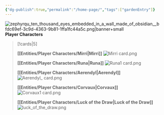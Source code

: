 ```yaml
---
{"dg-publish":true,"permalink":"/home-page/","tags":["gardenEntry"]}
---
```


![zephyrqu_ten_thousand_eyes_embedded_in_a_wall_made_of_obsidian__bfdc69ef-3c9d-4363-9b81-1ffa1fc44a5c.png|banner+small](/img/user/Images/zephyrqu_ten_thousand_eyes_embedded_in_a_wall_made_of_obsidian__bfdc69ef-3c9d-4363-9b81-1ffa1fc44a5c.png)
**Player Characters**
> [!cards|5]
> 
> **[[Entities/Player Characters/Mirri\|Mirri]]**
> ![Mirri card.png](/img/user/Images/Mirri%20card.png)
> 
> **[[Entities/Player Characters/Runa\|Runa]]**
> ![Runa1 card.png](/img/user/Images/Runa1%20card.png)
> 
> **[[Entities/Player Characters/Aerendyl\|Aerendyl]]**
> ![Aerendyl_ card.png](/img/user/Images/Aerendyl_%20card.png)
> 
> **[[Entities/Player Characters/Corvaux\|Corvaux]]**
> ![Corvaux1 card.png](/img/user/Images/Corvaux1%20card.png)
> 
> **[[Entities/Player Characters/Luck of the Draw\|Luck of the Draw]]**
> ![luck_of_the_draw.png](/img/user/Images/luck_of_the_draw.png)



